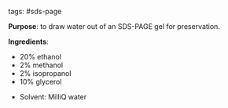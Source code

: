 tags: #sds-page

**Purpose**: to draw water out of an SDS-PAGE gel for preservation.

**Ingredients**:
- 20% ethanol
- 2% methanol
- 2% isopropanol
- 10% glycerol
* Solvent: MilliQ water